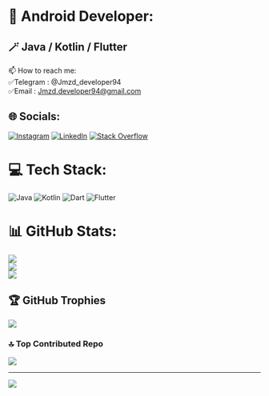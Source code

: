 # 💫 Android Developer:
## 🪄 Java / Kotlin / Flutter
📫 How to reach me:<br>
✅Telegram : @Jmzd_developer94<br>
✅Email : Jmzd.developer94@gmail.com<br>

## 🌐 Socials:
[![Instagram](https://img.shields.io/badge/Instagram-%23E4405F.svg?logo=Instagram&logoColor=white)](https://instagram.com/ghazal_jmzd) [![LinkedIn](https://img.shields.io/badge/LinkedIn-%230077B5.svg?logo=linkedin&logoColor=white)](https://linkedin.com/in/ghazal-jamalzadeh) [![Stack Overflow](https://img.shields.io/badge/-Stackoverflow-FE7A16?logo=stack-overflow&logoColor=white)](https://stackoverflow.com/users/11962518) 

# 💻 Tech Stack:
![Java](https://img.shields.io/badge/java-%23ED8B00.svg?style=for-the-badge&logo=java&logoColor=white) ![Kotlin](https://img.shields.io/badge/kotlin-%230095D5.svg?style=for-the-badge&logo=kotlin&logoColor=white) ![Dart](https://img.shields.io/badge/dart-%230175C2.svg?style=for-the-badge&logo=dart&logoColor=white) ![Flutter](https://img.shields.io/badge/Flutter-%2302569B.svg?style=for-the-badge&logo=Flutter&logoColor=white)
# 📊 GitHub Stats:
![](https://github-readme-stats.vercel.app/api?username=Ghazal-Jamalzadeh&theme=gruvbox&hide_border=true&include_all_commits=false&count_private=true)<br/>
![](https://github-readme-streak-stats.herokuapp.com/?user=Ghazal-Jamalzadeh&theme=gruvbox&hide_border=true)<br/>
![](https://github-readme-stats.vercel.app/api/top-langs/?username=Ghazal-Jamalzadeh&theme=gruvbox&hide_border=true&include_all_commits=false&count_private=true&layout=compact)

## 🏆 GitHub Trophies
![](https://github-profile-trophy.vercel.app/?username=Ghazal-Jamalzadeh&theme=gruvbox&no-frame=false&no-bg=true&margin-w=4)

### 🔝 Top Contributed Repo
![](https://github-contributor-stats.vercel.app/api?username=Ghazal-Jamalzadeh&limit=5&theme=gruvbox&combine_all_yearly_contributions=true)

---
[![](https://visitcount.itsvg.in/api?id=Ghazal-Jamalzadeh&icon=7&color=10)](https://visitcount.itsvg.in)

<!-- Proudly created with GPRM ( https://gprm.itsvg.in ) -->
